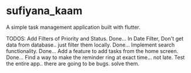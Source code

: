 # sufiyana_kaam

A simple task management application built with flutter.







TODOS:
    Add Filters of Priority and Status.    Done...
    In Date Filter, Don't get data from database.. just filter them locally.    Done...
    Implement search functionality.    Done...
    Add a feature to add tasks from the home screen.    Done...
    Find a way to make the reminder ring at exact time... not late.
    Test the entire app.. there are going to be bugs. solve them.
    
